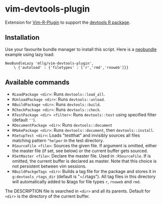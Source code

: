 # vim-devtools-plugin

Extension for [Vim-R-Plugin](https://github.com/jcfaria/Vim-R-plugin) to support the
[devtools R package](https://github.com/hadley/devtools).

## Installation
Use your favourite bundle manager to install this script.
Here is a [neobundle](https://github.com/Shougo/neobundle.vim) example using lazy load:
```{vim}
NeoBundleLazy 'mllg/vim-devtools-plugin',
    \ {'autoload' : {'filetypes' : ['r','rmd','rnoweb']}}
```

## Available commands

* `RLoadPackage <dir>`: Runs `devtools::load_all`.
* `RUnloadPackage <dir>`: Runs `devtools::unload`.
* `RBuildPackage <dir>`: Runs `devtools::build`.
* `RCheckPackage <dir>`: Runs `devtools::check`.
* `RTestPackage <dir> <filter>`: Runs `devtools::test` using specified filter (default `''`).
* `RDocumentPackage <dir>`: Runs `devtools::document`
* `RMakePackage <dir>`: Runs `devtools::document`, then `devtools::install`.
* `RSetupTest <dir>`: Loads "testthat" and invisibly sources all files matching pattern `^helper` in the test directory.
* `RSourceFile <file>`: Sources the given file. If argument <file> is omitted, either the master file (if set, see below) or the current buffer gets sourced.
* `RSetMaster <file>`: Declare <file> the master file. Used in `:RSourceFile`. If <file> is omitted, the current buffer is declared as master. Note that this choice is not persistent between vim sessions.
* `RBuildPackgeTags <dir>`: Builds a tag file for the package and stores it in `g:devtools_rtags_dir` (default is "~/.rtags"). All tag files in this directory will automatically added to &tags for file types `r`, `rnoweb` and `rmd`.

The DESCRIPTION file is searched in `<dir>` and all its parents.
Default for `<dir>` is the directory of the current buffer.
